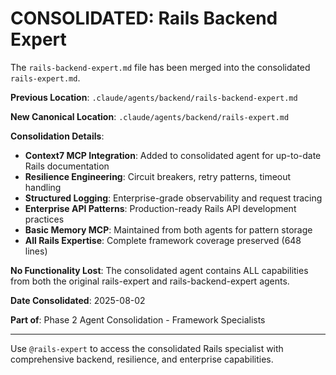 # CONSOLIDATED: Rails Backend Expert

The `rails-backend-expert.md` file has been merged into the consolidated `rails-expert.md`.

**Previous Location**: `.claude/agents/backend/rails-backend-expert.md`

**New Canonical Location**: `.claude/agents/backend/rails-expert.md`

**Consolidation Details**:
- **Context7 MCP Integration**: Added to consolidated agent for up-to-date Rails documentation
- **Resilience Engineering**: Circuit breakers, retry patterns, timeout handling
- **Structured Logging**: Enterprise-grade observability and request tracing
- **Enterprise API Patterns**: Production-ready Rails API development practices
- **Basic Memory MCP**: Maintained from both agents for pattern storage
- **All Rails Expertise**: Complete framework coverage preserved (648 lines)

**No Functionality Lost**: The consolidated agent contains ALL capabilities from both the original rails-expert and rails-backend-expert agents.

**Date Consolidated**: 2025-08-02

**Part of**: Phase 2 Agent Consolidation - Framework Specialists

---

Use `@rails-expert` to access the consolidated Rails specialist with comprehensive backend, resilience, and enterprise capabilities.